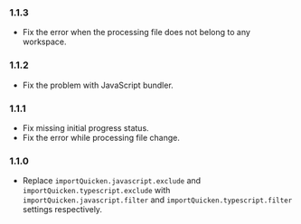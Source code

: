 ### 1.1.3
- Fix the error when the processing file does not belong to any workspace.

### 1.1.2
- Fix the problem with JavaScript bundler.

### 1.1.1
- Fix missing initial progress status.
- Fix the error while processing file change.

### 1.1.0
- Replace `importQuicken.javascript.exclude` and `importQuicken.typescript.exclude` with `importQuicken.javascript.filter` and `importQuicken.typescript.filter` settings respectively.